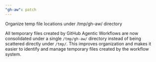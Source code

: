 ```yaml
---
"gh-aw": patch
---
```


Organize temp file locations under /tmp/gh-aw/ directory

All temporary files created by GitHub Agentic Workflows are now consolidated under a single `/tmp/gh-aw/` directory instead of being scattered directly under `/tmp/`. This improves organization and makes it easier to identify and manage temporary files created by the workflow system.
